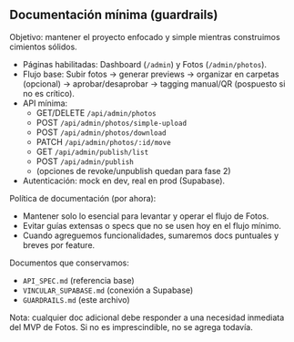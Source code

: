 ## Documentación mínima (guardrails)

Objetivo: mantener el proyecto enfocado y simple mientras construimos cimientos sólidos.

- Páginas habilitadas: Dashboard (`/admin`) y Fotos (`/admin/photos`).
- Flujo base: Subir fotos → generar previews → organizar en carpetas (opcional) → aprobar/desaprobar → tagging manual/QR (pospuesto si no es crítico).
- API mínima: 
  - GET/DELETE `/api/admin/photos`
  - POST `/api/admin/photos/simple-upload`
  - POST `/api/admin/photos/download`
  - PATCH `/api/admin/photos/:id/move`
  - GET `/api/admin/publish/list`
  - POST `/api/admin/publish`
  - (opciones de revoke/unpublish quedan para fase 2)
- Autenticación: mock en dev, real en prod (Supabase).

Política de documentación (por ahora):

- Mantener solo lo esencial para levantar y operar el flujo de Fotos.
- Evitar guías extensas o specs que no se usen hoy en el flujo mínimo.
- Cuando agreguemos funcionalidades, sumaremos docs puntuales y breves por feature.

Documentos que conservamos:

- `API_SPEC.md` (referencia base)
- `VINCULAR_SUPABASE.md` (conexión a Supabase)
- `GUARDRAILS.md` (este archivo)

Nota: cualquier doc adicional debe responder a una necesidad inmediata del MVP de Fotos. Si no es imprescindible, no se agrega todavía.